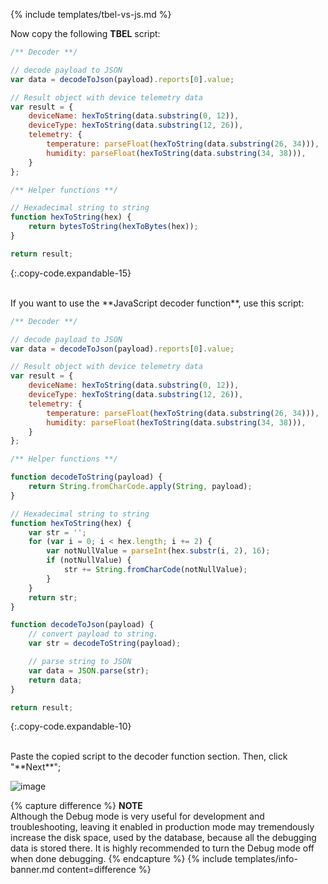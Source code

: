 {% include templates/tbel-vs-js.md %}

Now copy the following **TBEL** script:

```javascript
/** Decoder **/

// decode payload to JSON
var data = decodeToJson(payload).reports[0].value;

// Result object with device telemetry data
var result = {
    deviceName: hexToString(data.substring(0, 12)),
    deviceType: hexToString(data.substring(12, 26)),
    telemetry: {
        temperature: parseFloat(hexToString(data.substring(26, 34))),
        humidity: parseFloat(hexToString(data.substring(34, 38))),
    }
};

/** Helper functions **/

// Hexadecimal string to string
function hexToString(hex) {
    return bytesToString(hexToBytes(hex));
}

return result;
``` 
{:.copy-code.expandable-15}

<br>
If you want to use the **JavaScript decoder function**, use this script:

```javascript
/** Decoder **/

// decode payload to JSON
var data = decodeToJson(payload).reports[0].value;

// Result object with device telemetry data
var result = {
    deviceName: hexToString(data.substring(0, 12)),
    deviceType: hexToString(data.substring(12, 26)),
    telemetry: {
        temperature: parseFloat(hexToString(data.substring(26, 34))),
        humidity: parseFloat(hexToString(data.substring(34, 38))),
    }
};

/** Helper functions **/

function decodeToString(payload) {
    return String.fromCharCode.apply(String, payload);
}

// Hexadecimal string to string
function hexToString(hex) {
    var str = '';
    for (var i = 0; i < hex.length; i += 2) {
        var notNullValue = parseInt(hex.substr(i, 2), 16);
        if (notNullValue) {
            str += String.fromCharCode(notNullValue);
        }
    }
    return str;
}

function decodeToJson(payload) {
    // convert payload to string.
    var str = decodeToString(payload);

    // parse string to JSON
    var data = JSON.parse(str);
    return data;
}

return result;
``` 
{:.copy-code.expandable-10}

<br>
Paste the copied script to the decoder function section. Then, click "**Next**";

![image](https://img.thingsboard.io/user-guide/integrations/udp/udp-integration-setup-2-hex-tbel-pe.png)

{% capture difference %}
**NOTE**
<br>
Although the Debug mode is very useful for development and troubleshooting, leaving it enabled in production mode may tremendously increase the disk space, used by the database, because all the debugging data is stored there. It is highly recommended to turn the Debug mode off when done debugging.
{% endcapture %}
{% include templates/info-banner.md content=difference %}
